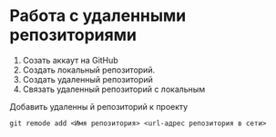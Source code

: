 # Работа с удаленными репозиториями

1. Созать аккаут на GitHub
2. Создать локальный репозиторий.
3. Создать удаленный репозиторий
4. Связать удаленный репозиторий с локальным

Добавить удаленны й репозиторий к проекту 
```
git remode add <Имя репозитория> <url-адрес репозитория в сети>
```
